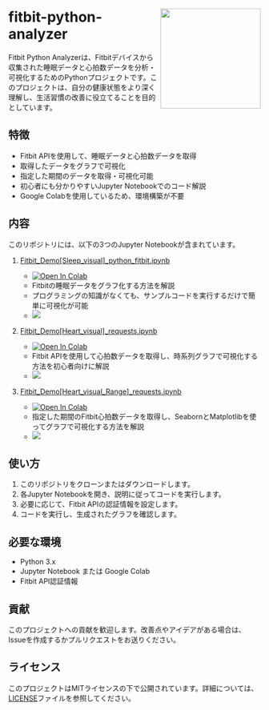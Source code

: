 
<h1>
<img src="https://raw.githubusercontent.com/Sunwood-ai-labs/fitbit-python-analyzer/main/docs/icon.png" height=200px align="right"/>
fitbit-python-analyzer <br>
</h1>


Fitbit Python Analyzerは、Fitbitデバイスから収集された睡眠データと心拍数データを分析・可視化するためのPythonプロジェクトです。このプロジェクトは、自分の健康状態をより深く理解し、生活習慣の改善に役立てることを目的としています。


## 特徴

- Fitbit APIを使用して、睡眠データと心拍数データを取得
- 取得したデータをグラフで可視化
- 指定した期間のデータを取得・可視化可能
- 初心者にも分かりやすいJupyter Notebookでのコード解説
- Google Colabを使用しているため、環境構築が不要

## 内容

このリポジトリには、以下の3つのJupyter Notebookが含まれています。

1. [Fitbit_Demo[Sleep_visual]_python_fitbit.ipynb](notebook/Fitbit_Demo[Sleep_visual]_python_fitbit.ipynb)
   - [![Open In Colab](https://colab.research.google.com/assets/colab-badge.svg)](https://colab.research.google.com/drive/108kwWcFWCppYo_35__JKvbosGiw6mv4D?usp=sharing)
   - Fitbitの睡眠データをグラフ化する方法を解説
   - プログラミングの知識がなくても、サンプルコードを実行するだけで簡単に可視化が可能
   - ![](https://raw.githubusercontent.com/Sunwood-ai-labs/fitbit-python-analyzer/main/docs/demo1.png)

2. [Fitbit_Demo[Heart_visual]_requests.ipynb](notebook/Fitbit_Demo[Heart_visual]_requests.ipynb)
   - [![Open In Colab](https://colab.research.google.com/assets/colab-badge.svg)](https://colab.research.google.com/drive/1UTlDbkUXhlw5wrwqovzEC-h7X9xZkQPw?usp=sharing)
   - Fitbit APIを使用して心拍数データを取得し、時系列グラフで可視化する方法を初心者向けに解説
   - ![](https://raw.githubusercontent.com/Sunwood-ai-labs/fitbit-python-analyzer/main/docs/demo2.png)

3. [Fitbit_Demo[Heart_visual_Range]_requests.ipynb](notebook/Fitbit_Demo[Heart_visual_Range]_requests.ipynb)
   - [![Open In Colab](https://colab.research.google.com/assets/colab-badge.svg)](https://colab.research.google.com/drive/12f3y4K5VFbpACMwxUM0k-c2q7QS7-VWi?usp=sharing)
   - 指定した期間のFitbit心拍数データを取得し、SeabornとMatplotlibを使ってグラフで可視化する方法を解説
   - ![](https://raw.githubusercontent.com/Sunwood-ai-labs/fitbit-python-analyzer/main/docs/demo3.png)
## 使い方

1. このリポジトリをクローンまたはダウンロードします。
2. 各Jupyter Notebookを開き、説明に従ってコードを実行します。
3. 必要に応じて、Fitbit APIの認証情報を設定します。
4. コードを実行し、生成されたグラフを確認します。

## 必要な環境

- Python 3.x
- Jupyter Notebook または Google Colab
- Fitbit API認証情報

## 貢献

このプロジェクトへの貢献を歓迎します。改善点やアイデアがある場合は、Issueを作成するかプルリクエストをお送りください。

## ライセンス

このプロジェクトはMITライセンスの下で公開されています。詳細については、[LICENSE](LICENSE)ファイルを参照してください。